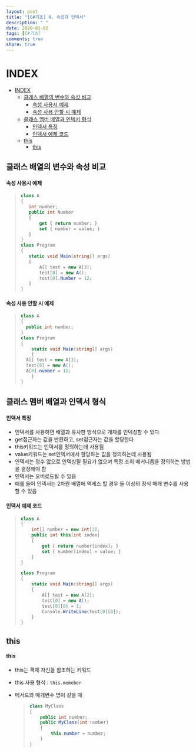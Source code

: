 ```yaml
---
layout: post
title: "[C#기초] 4. 속성과 인덱서"
description: " "
date: 2020-01-02
tags: [C#기초]
comments: true
share: true
---
```


# INDEX

- [INDEX](#index)
  - [클래스 배열의 변수와 속성 비교](#클래스-배열의-변수와-속성-비교)
      - [속성 사용시 예제](#속성-사용시-예제)
      - [속성 사용 안할 시 예제](#속성-사용-안할-시-예제)
  - [클래스 멤버 배열과 인덱서 형식](#클래스-멤버-배열과-인덱서-형식)
      - [인덱서 특징](#인덱서-특징)
      - [인덱서 예제 코드](#인덱서-예제-코드)
  - [this](#this)
      - [this](#this-1)



## 클래스 배열의 변수와 속성 비교

#### 속성 사용시 예제

>```c#
>class A
>{
>    int number;
>    public int Number
>    {
>        get { return number; }
>        set { number = value; }
>    }
>}
>class Program
>{
>    static void Main(string[] args)
>    {
>        A[] test = new A[3];
>        test[0] = new A();
>        test[0].Number = 12;
>    }
>}
>```

#### 속성 사용 안할 시 예제

> ```c#
> class A
> {
> 	public int number;
> }
> class Program
> {
>     static void Main(string[] args)
>     {            
> 	A[] test = new A[3];
> 	test[0] = new A();
> 	A[0].number = 12;
>     }
> }
> ```





## 클래스 멤버 배열과 인덱서 형식

#### 인덱서 특징

* 인덱서를 사용하면 배열과 유사한 방식으로 개체를 인덱싱할 수 있다
* get접근자는 값을 반환하고, set접근자는 값을 할당한다
* this키워드는 인덱서를 정의하는데 사용됨
* value키워드는 set인덱서에서 할당하는 값을 정의하는데 사용됨
* 인덱서는 정수 앖으로 인덱싱될 필요가 없으며 특정 조회 메커니즘을 정의하는 방법을 결정해야 함
* 인덱서는 오버로드될 수 있음
* 예를 들어 인덱서는 2차원 배열에 엑세스 할 경우 둘 이상의 정식 매개 변수를 사용할 수 있음

#### 인덱서 예제 코드

> ```c#
> class A
> {
>     int[] number = new int[3];
>     public int this[int index]
>     {
>         get { return number[index]; }
>         set { number[index] = value; }
>     }
> }
> 
> class Program
> {
>     static void Main(string[] args)
>     {
>         A[] test = new A[2];
>         test[0] = new A();
>         test[0][0] = 1;
>         Console.WriteLine(test[0][0]);
>     }
> }
> ```



## this

#### this

* this는 객체 자신을 참조하는 키워드

* this 사용 형식 : `this.memeber`

* 메서드와 매개변수 명이 같을 때

  > ```c#
  > class MyClass
  > {
  >     public int number;
  >     public MyClass(int number)
  >     {
  >         this.number = number;
  >     }
  > }
  > ```

  
